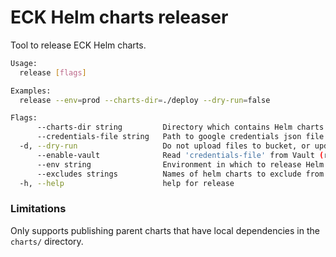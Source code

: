 # ECK Helm charts releaser

Tool to release ECK Helm charts.

```sh
Usage:
  release [flags]

Examples:
  release --env=prod --charts-dir=./deploy --dry-run=false

Flags:
      --charts-dir string         Directory which contains Helm charts to release (env: HELM_CHARTS_DIR) (default "./deploy")
      --credentials-file string   Path to google credentials json file (env: HELM_CREDENTIALS_FILE) (default "/tmp/credentials.json")
  -d, --dry-run                   Do not upload files to bucket, or update helm index (env: HELM_DRY_RUN) (default true)
      --enable-vault              Read 'credentials-file' from Vault (requires VAULT_ADDR and VAULT_TOKEN) (env: HELM_ENABLE_VAULT) (default true)
      --env string                Environment in which to release Helm charts ('dev' or 'prod') (env: HELM_ENV) (default "dev")
      --excludes strings          Names of helm charts to exclude from release. (env: HELM_EXCLUDES)
  -h, --help                      help for release
```

### Limitations

Only supports publishing parent charts that have local dependencies in the `charts/` directory.
